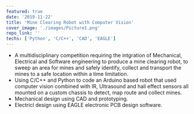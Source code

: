 ```yaml
---
featured: true
date: '2019-11-22'
title: 'Mine Clearing Robot with Computer Vision'
cover_image: './images/Picture1.png'
repo_link: ''
techs: ['Python', 'C/C++', 'CAD', 'EAGLE']
---
```

- A multidisciplinary competition requiring the intgration of Mechanical, Electrical and Software engineering to produce a mine clearing robot, to sweep an area for mines and safely identify, collect and transport the mines to a safe location within a time limitation. 
- Using C/C++ and Python to code an Arduino based robot that used computer vision combined with IR,
Ultrasound and hall effect sensors all mounted on a custom chassis to detect, map route and collect mines.
- Mechanical design using CAD and prototyping. 
- Electricl design using EAGLE electronic PCB design software.

